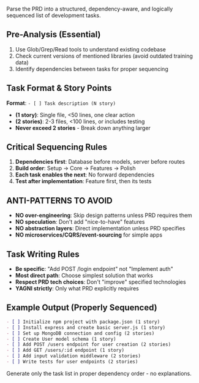 Parse the PRD into a structured, dependency-aware, and logically sequenced list of development tasks.

## Pre-Analysis (Essential)
1. Use Glob/Grep/Read tools to understand existing codebase
2. Check current versions of mentioned libraries (avoid outdated training data)
3. Identify dependencies between tasks for proper sequencing

## Task Format & Story Points
**Format**: `- [ ] Task description (N story)`
- **(1 story)**: Single file, <50 lines, one clear action
- **(2 stories)**: 2-3 files, <100 lines, or includes testing
- **Never exceed 2 stories** - Break down anything larger

## Critical Sequencing Rules
1. **Dependencies first**: Database before models, server before routes
2. **Build order**: Setup → Core → Features → Polish
3. **Each task enables the next**: No forward dependencies
4. **Test after implementation**: Feature first, then its tests

## ANTI-PATTERNS TO AVOID
- **NO over-engineering**: Skip design patterns unless PRD requires them
- **NO speculation**: Don't add "nice-to-have" features
- **NO abstraction layers**: Direct implementation unless PRD specifies
- **NO microservices/CQRS/event-sourcing** for simple apps

## Task Writing Rules
- **Be specific**: "Add POST /login endpoint" not "Implement auth"
- **Most direct path**: Choose simplest solution that works
- **Respect PRD tech choices**: Don't "improve" specified technologies
- **YAGNI strictly**: Only what PRD explicitly requires

## Example Output (Properly Sequenced)
```markdown
- [ ] Initialize npm project with package.json (1 story)
- [ ] Install express and create basic server.js (1 story)
- [ ] Set up MongoDB connection and config (2 stories)
- [ ] Create User model schema (1 story)
- [ ] Add POST /users endpoint for user creation (2 stories)
- [ ] Add GET /users/:id endpoint (1 story)
- [ ] Add input validation middleware (2 stories)
- [ ] Write tests for user endpoints (2 stories)
```

Generate only the task list in proper dependency order - no explanations.